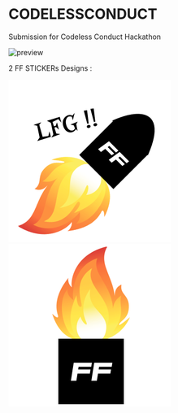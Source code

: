 # CODELESSCONDUCT

Submission for Codeless Conduct Hackathon 

![preview](preview.png)

2 FF STICKERs Designs : 


![preview](FFLFG.png)
![preview](FF_ONFIRE.png)
